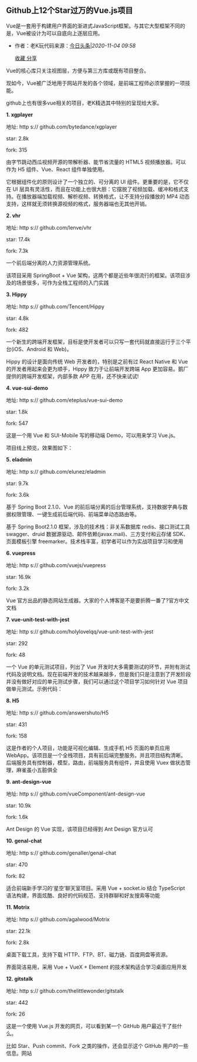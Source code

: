 ## Github上12个Star过万的Vue.js项目

Vue是一套用于构建用户界面的渐进式JavaScript框架。与其它大型框架不同的是，Vue被设计为可以自底向上逐层应用。

- 作者：老K玩代码来源：[今日头条](https://www.toutiao.com/a6890896831501304327/)|*2020-11-04 09:58*

  [ 收藏](javascript:favorBox('open');)[ 分享](javascript:;)

 Vue的核心库只关注视图层，方便与第三方库或既有项目整合。

现如今，Vue被广泛地用于网站开发的各个领域，是前端工程师必须掌握的一项技能。

github上也有很多vue相关的项目，老K精选其中特别的呈现给大家。

**1. xgplayer**

地址: http s:// github.com/bytedance/xgplayer

star: 2.8k

fork: 315

由字节跳动西瓜视频开源的带解析器、能节省流量的 HTML5 视频播放器。可以作为 H5 组件、Vue、React 组件单独使用。

它根据组件化的原则设计了一个独立的、可分离的 UI 组件。更重要的是，它不仅在 UI 层具有灵活性，而且在功能上也很大胆：它摆脱了视频加载、缓冲和格式支持。在播放器端加载视频、解析视频、转换格式，让不支持分段播放的 MP4 动态支持，这样就无须转换源视频的格式，服务器端也无其他开销。

**2. vhr**

地址: http s:// github.com/lenve/vhr

star: 17.4k

fork: 7.3k

一个前后端分离的人力资源管理系统。

该项目采用 SpringBoot + Vue 架构，这两个都是近些年很流行的框架。该项目涉及的场景很多，可作为全栈工程师的入门实践

**3. Hippy**

地址: http s:// github.com/Tencent/Hippy

star: 4.8k

fork: 482

一个新生的跨端开发框架，目标是使开发者可以只写一套代码就直接运行于三个平台(iOS、Android 和 Web)。

Hippy 的设计是面向传统 Web 开发者的，特别是之前有过 React Native 和 Vue 的开发者用起来会更为顺手，Hippy 致力于让前端开发跨端 App 更加容易。鹅厂提供的跨端开发框架，内部多款 APP 在用，还不快来试试!

**4. vue-sui-demo**

地址: http s:// github.com/eteplus/vue-sui-demo

star: 1.8k

fork: 547

这是一个用 Vue 和 SUI-Mobile 写的移动端 Demo，可以用来学习 Vue.js。

项目线上预览，效果图如下：

**5. eladmin**

地址: http s:// github.com/elunez/eladmin

star: 9.7k

fork: 3.6k

基于 Spring Boot 2.1.0、Vue 的前后端分离的后台管理系统，支持数据字典与数据权限管理、一键生成前后端代码、前端菜单动态路由等。

基于 Spring Boot2.1.0 框架，涉及的技术栈：非关系数据库 redis、接口测试工具 swagger、druid 数据源驱动、邮件依赖(javax.mail)、三方支付和云存储 SDK、页面模板引擎 freemarker。技术栈丰富，初学者可以作为实战项目学习和使用

**6. vuepress**

地址: http s:// github.com/vuejs/vuepress

star: 16.9k

fork: 3.2k

Vue 官方出品的静态网站生成器。大家的个人博客是不是要折腾一番了?官方中文文档

**7. vue-unit-test-with-jest**

地址: http s:// github.com/holylovelqq/vue-unit-test-with-jest

star: 292

fork: 48

一个 Vue 的单元测试项目，列出了 Vue 开发时大多需要测试的环节，并附有测试代码及说明文档。现在前端开发的技术越来越多，但是我们只是注意到了开发阶段并没有做好对应的单元测试步骤，我们可以通过这个项目学习如何针对 Vue 项目做单元测试。示例代码：

**8. H5**

地址: http s:// github.com/answershuto/H5

star: 431

fork: 158

这是作者的个人项目，功能是可视化编辑、生成手机 H5 页面的单页应用 WebApp。该项目是一个全栈项目，具有前后端完整服务。并且项目结构清晰。后端服务具有控制器，模型，路由，前端服务具有组件，并且使用 Vuex 做状态管理，麻雀虽小五脏俱全

**9. ant-design-vue**

地址: http s:// github.com/vueComponent/ant-design-vue

star: 10.9k

fork: 1.6k

Ant Design 的 Vue 实现，该项目已经得到 Ant Design 官方认可

**10. genal-chat**

地址: http s:// github.com/genaller/genal-chat

star: 470

fork: 82

适合前端新手学习的‘星空’聊天室项目。采用 Vue + socket.io 结合 TypeScript 语法构建，界面炫酷、良好的代码规范、支持群聊和好友搜索等功能

**11. Motrix**

地址: http s:// github.com/agalwood/Motrix

star: 22.1k

fork: 2.8k

桌面下载工具，支持下载 HTTP、FTP、BT、磁力链、百度网盘等资源。

界面简洁易用，采用 Vue + VueX + Element 的技术架构适合学习桌面应用开发

**12. gitstalk**

地址: http s:// github.com/thelittlewonder/gitstalk

star: 442

fork: 26

这是一个使用 Vue.js 开发的网页，可以看到某一个 GitHub 用户最近干了些什么。

比如 Star、Push commit、Fork 之类的操作，还会显示这个 GitHub 用户的一些信息。网站